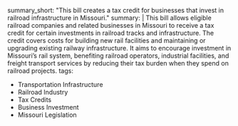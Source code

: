 summary_short: "This bill creates a tax credit for businesses that invest in railroad infrastructure in Missouri."
summary: |
  This bill allows eligible railroad companies and related businesses in Missouri to receive a tax credit for certain investments in railroad tracks and infrastructure. The credit covers costs for building new rail facilities and maintaining or upgrading existing railway infrastructure. It aims to encourage investment in Missouri’s rail system, benefiting railroad operators, industrial facilities, and freight transport services by reducing their tax burden when they spend on railroad projects.
tags:
  - Transportation Infrastructure
  - Railroad Industry
  - Tax Credits
  - Business Investment
  - Missouri Legislation
